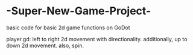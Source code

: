 # -Super-New-Game-Project-
basic code for basic 2d game functions on GoDot

player.gd: 
left to right 2d movement with directionality.
additionally, up to down 2d movement. also, spin. 
